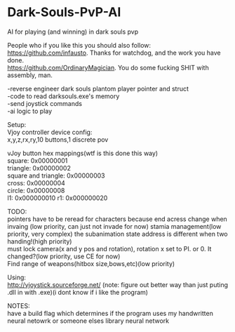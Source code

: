 # Dark-Souls-PvP-AI
AI for playing (and winning) in dark souls pvp  
  
People who if you like this you should also follow:  
https://github.com/infausto. Thanks for watchdog, and the work you have done.  
https://github.com/OrdinaryMagician. You do some fucking SHIT with assembly, man.  
  
-reverse engineer dark souls plantom player pointer and struct  
-code to read darksouls.exe's memory   
-send joystick commands  
-ai logic to play  
  
Setup:  
Vjoy controller device config:  
	x,y,z,rx,ry,10 buttons,1 discrete pov

vJoy button hex mappings(wtf is this done this way)  
square: 0x00000001  
triangle: 0x00000002  
square and triangle: 0x00000003  
cross: 0x00000004  
circle: 0x00000008  
l1: 0x000000010
r1: 0x000000020
  
TODO:  
  pointers have to be reread for characters because end acress change when invaing (low priority, can just not invade for now)
  stamia management(low priority, very complex)
  the subanimation state address is different when two handing!(high priority)  
  must lock camera(x and y pos and rotation), rotation x set to PI. or 0. It changed?(low priority, use CE for now)  
  Find range of weapons(hitbox size,bows,etc)(low priority)  

Using:   
http://vjoystick.sourceforge.net/ (note: figure out better way than just puting .dll in with .exe)(i dont know if i like the program)  

NOTES:  
have a build flag which determines if the program uses my handwritten neural netowrk or someone elses library neural network  
